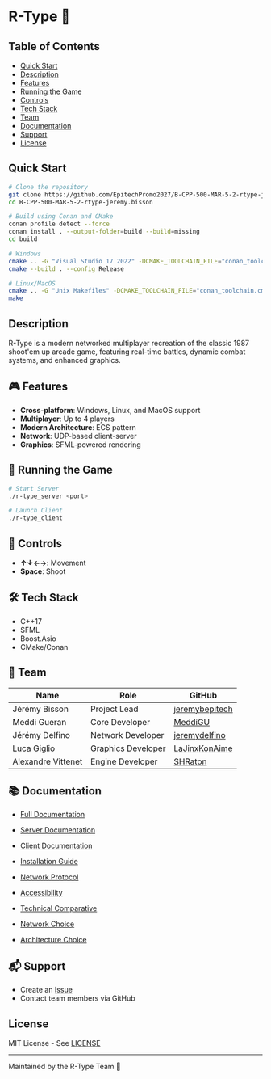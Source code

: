 # R-Type 🚀

## Table of Contents
- [Quick Start](#quick-start)
- [Description](#description)
- [Features](#-features)
- [Running the Game](#-running-the-game)
- [Controls](#-controls)
- [Tech Stack](#️-tech-stack)
- [Team](#-team)
- [Documentation](#-documentation)
- [Support](#-support)
- [License](#license)

## Quick Start

```bash
# Clone the repository
git clone https://github.com/EpitechPromo2027/B-CPP-500-MAR-5-2-rtype-jeremy.bisson.git
cd B-CPP-500-MAR-5-2-rtype-jeremy.bisson

# Build using Conan and CMake
conan profile detect --force
conan install . --output-folder=build --build=missing
cd build

# Windows
cmake .. -G "Visual Studio 17 2022" -DCMAKE_TOOLCHAIN_FILE="conan_toolchain.cmake"
cmake --build . --config Release

# Linux/MacOS
cmake .. -G "Unix Makefiles" -DCMAKE_TOOLCHAIN_FILE="conan_toolchain.cmake" -DCMAKE_BUILD_TYPE=Release
make
```

## Description

R-Type is a modern networked multiplayer recreation of the classic 1987 shoot'em up arcade game, featuring real-time battles, dynamic combat systems, and enhanced graphics.

## 🎮 Features

- **Cross-platform**: Windows, Linux, and MacOS support
- **Multiplayer**: Up to 4 players
- **Modern Architecture**: ECS pattern
- **Network**: UDP-based client-server
- **Graphics**: SFML-powered rendering

## 🚀 Running the Game

```bash
# Start Server
./r-type_server <port>

# Launch Client
./r-type_client
```

## 🎯 Controls
- **↑↓←→**: Movement
- **Space**: Shoot

## 🛠️ Tech Stack

- C++17
- SFML
- Boost.Asio
- CMake/Conan

## 👥 Team

| Name | Role | GitHub |
|------|------|--------|
| Jérémy Bisson | Project Lead | [jeremybepitech](https://github.com/jeremybepitech) |
| Meddi Gueran | Core Developer | [MeddiGU](https://github.com/MeddiGU) |
| Jérémy Delfino | Network Developer | [jeremydelfino](https://github.com/jeremydelfino) |
| Luca Giglio | Graphics Developer | [LaJinxKonAime](https://github.com/LaJinxKonAime) |
| Alexandre Vittenet | Engine Developer | [SHRaton](https://github.com/SHRaton) |

## 📚 Documentation

- [Full Documentation](docs/index.md)
- [Server Documentation](docs/server.md)
- [Client Documentation](docs/client.md)
- [Installation Guide](docs/installation.md)
- [Network Protocol](docs/rfc.txt)
- [Accessibility](docs/Accessibility.md)

- [Technical Comparative](docs/TechnicalComparative.md)
- [Network Choice](docs/NetworkChoice.md)
- [Architecture Choice](docs/ArchitectureChoice.md)

## 📬 Support

- Create an [Issue](https://github.com/EpitechPromo2027/B-CPP-500-MAR-5-2-rtype-jeremy.bisson/issues)
- Contact team members via GitHub

## License

MIT License - See [LICENSE](LICENSE)

---
Maintained by the R-Type Team 🚀